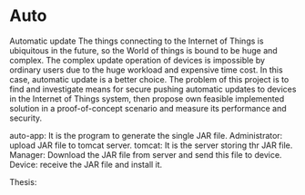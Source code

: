 # Auto
Automatic update 
The things connecting to the Internet of Things is ubiquitous in the future, so the World of things is bound to be huge and complex. The complex update operation of devices is impossible by ordinary users due to the huge workload and expensive time cost. In this case, automatic update is a better choice. 
The problem of this project is to find and investigate means for secure pushing automatic updates to devices in the Internet of Things system, then propose own feasible implemented solution in a proof-of-concept scenario and measure its performance and security.

auto-app: It is the program to generate the single JAR file.
Administrator: upload JAR file to tomcat server.
tomcat: It is the server storing thr JAR file.
Manager: Download the JAR file from server and send this file to device.
Device: receive the JAR file and install it.

Thesis:
